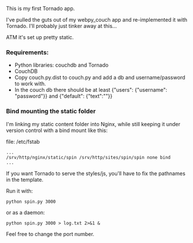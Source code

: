 This is my first Tornado app.

I've pulled the guts out of my webpy_couch app and re-implemented
it with Tornado. I'll probably just tinker away at this...

ATM it's set up pretty static. 

### Requirements:
- Python libraries: couchdb and Tornado
- CouchDB
- Copy couch.py.dist to couch.py and add a db and username/password to work with.
- In the couch db there should be at least {"users": {"username": "password"}} and {"default": {"text":""}}

### Bind mounting the static folder

I'm linking my static content folder into Nginx, while still keeping it under
version control with a bind mount like this:

file: /etc/fstab

    ...
    /srv/http/nginx/static/spin /srv/http/sites/spin/spin none bind
    ...

If you want Tornado to serve the styles/js, you'll have to fix the pathnames in the template.

Run it with:

    python spin.py 3000

or as a daemon:

    python spin.py 3000 > log.txt 2>&1 &

Feel free to change the port number.
